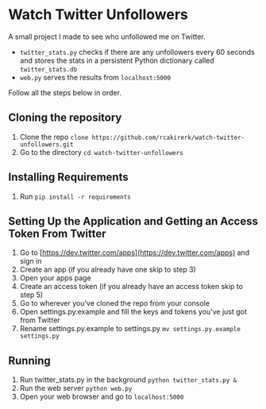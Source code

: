 # Watch Twitter Unfollowers

A small project I made to see who unfollowed me on Twitter.

- `twitter_stats.py` checks if there are any unfollowers every 60 seconds and stores the stats in a persistent Python dictionary called `twitter_stats.db`
- `web.py` serves the results from `localhost:5000`

Follow all the steps below in order.

## Cloning the repository

1. Clone the repo `clone https://github.com/rcakirerk/watch-twitter-unfollowers.git`
2. Go to the directory `cd watch-twitter-unfollowers`

## Installing Requirements

1. Run `pip install -r requirements`

## Setting Up the Application and Getting an Access Token From Twitter

1. Go to [https://dev.twitter.com/apps](https://dev.twitter.com/apps) and sign in
2. Create an app (if you already have one skip to step 3)
3. Open your apps page
4. Create an access token (if you already have an access token skip to step 5)
5. Go to wherever you've cloned the repo from your console
6. Open settings.py.example and fill the keys and tokens you've just got from Twitter
7. Rename settings.py.example to settings.py `mv settings.py.example settings.py`

## Running

1. Run twitter_stats.py in the background `python twitter_stats.py &`
2. Run the web server `python web.py`
3. Open your web browser and go to `localhost:5000`
